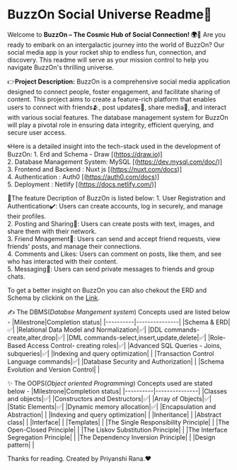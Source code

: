 # BuzzOn Social Universe Readme🤳

Welcome to **BuzzOn – The Cosmic Hub of Social Connection! 🌍🚀**
Are you ready to embark on an intergalactic journey into the world of BuzzOn? Our social media app is your rocket ship to endless fun, connection, and discovery. This readme will serve as your mission control to help you navigate BuzzOn's thrilling universe.

👉**Project Description:** BuzzOn is a comprehensive social media application designed to connect people, foster engagement, and facilitate sharing of content. This project aims to create a feature-rich platform that enables users to connect with friends🫂, post updates💬, share media📸, and interact with various social features. The database management system for BuzzOn will play a pivotal role in ensuring data integrity, efficient querying, and secure user access.

🌀Here is a detailed insight into the tech-stack used in the development of BuzzOn: 1. Erd and Schema - Draw [(https://draw.io)]  
 2. Database Management System: MySQL [(https://dev.mysql.com/doc/)]  
 3. Frontend and Backend : Nuxt js [(https://nuxt.com/docs)]  
 4. Authentication : Auth0 [(https://auth0.com/docs)]  
 5. Deployment : Netlify [(https://docs.netlify.com/)]

🔅The feature Decription of BuzzOn is listed below: 1. User Registration and Authentication✔️: Users can create accounts, log in securely, and manage their profiles.  
 2. Posting and Sharing📲: Users can create posts with text, images, and share them with their network.  
 3. Friend Mnagement🤝: Users can send and accept friend requests, view friends' posts, and manage their connections.  
 4. Comments and Likes: Users can comment on posts, like them, and see who has interacted with their content.  
 5. Messaging📨: Users can send private messages to friends and group chats.

To get a better insight on BuzzOn you can also chekout the ERD and Schema by clickink on the [Link](https://drive.google.com/drive/folders/1xs1TD0SXGNN1-4BmWqNLZYqppsJ13lEJ).

✍️ The DBMS(_Databse Mangement system_) Concepts used are listed below -
|Milestrone|Completion status|
|----------|---------------|
|Schema & ERD|✅|
|Relational Data Model and Normalization|✅|
|DDL commands- create,alter,drop|✅|
|DML commands-select,insert,update,delete|✅|
|Role-Based Access Control- creating roles|✅|
|Advanced SQL Queries - Joins, subqueries|✅|
|Indexing and query optimization| |
|Transaction Control Language commands|✅|
|Database Security and Authorization| |
|Schema Evolution and Version Control| |

✨ The OOPS(_Object oriented Programming_) Concepts used are stated below -
|Milestrone|Completion status|
|----------|---------------|
|Classes and objects|✅|
|Constructors and Destructors|✅|
|Array of Objects|✅|
|Static Elements|✅|
|Dynamic memory allocation|✅|
|Encapsulation and Abstraction| |
|Indexing and query optimization| |
|Inheritance| |
|Abstract class| |
|Interface| |
|Templates| |
|The Single Responsibility Principle| |
|The Open-Closed Principle| |
|The Liskov Substitution Principle| |
|The Interface Segregation Principle| |
|The Dependency Inversion Principle| |
|Design pattern| |

Thanks for reading. Created by Priyanshi Rana.❤
